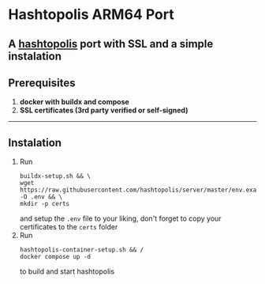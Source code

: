 # Hashtopolis ARM64 Port

A <a href="https://github.com/hashtopolis">hashtopolis</a> port with SSL and a simple instalation
---

## Prerequisites

1. **docker with buildx and compose**
2. **SSL certificates (3rd party verified or self-signed)**
---

## Instalation
1. Run
   ```
   buildx-setup.sh && \
   wget https://raw.githubusercontent.com/hashtopolis/server/master/env.example -O .env && \
   mkdir -p certs
   ```
   and setup the `.env` file to your liking, don't forget to copy your certificates to the `certs` folder
2. Run
   ```
   hashtopolis-container-setup.sh && /
   docker compose up -d
   ```
   to build and start hashtopolis
